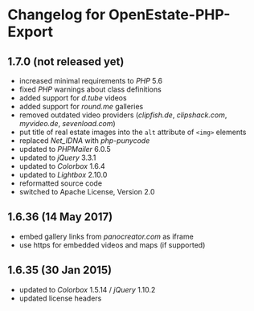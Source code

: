 Changelog for OpenEstate-PHP-Export
===================================


1.7.0 (not released yet)
------------------------

-   increased minimal requirements to *PHP* 5.6
-   fixed *PHP* warnings about class definitions
-   added support for *d.tube* videos 
-   added support for *round.me* galleries
-   removed outdated video providers (*clipfish.de*, *clipshack.com*, *myvideo.de*, *sevenload.com*)
-   put title of real estate images into the `alt` attribute of `<img>` elements
-   replaced *Net_IDNA* with *php-punycode*
-   updated to *PHPMailer* 6.0.5
-   updated to *jQuery* 3.3.1
-   updated to *Colorbox* 1.6.4
-   updated to *Lightbox* 2.10.0
-   reformatted source code
-   switched to Apache License, Version 2.0


1.6.36 (14 May 2017)
--------------------

-   embed gallery links from *panocreator.com* as iframe
-   use https for embedded videos and maps (if supported)


1.6.35 (30 Jan 2015)
--------------------

-   updated to *Colorbox* 1.5.14 / *jQuery* 1.10.2
-   updated license headers
